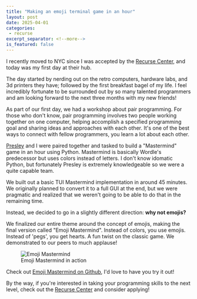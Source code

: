 ```yaml
---
title: "Making an emoji terminal game in an hour"
layout: post
date: 2025-04-01
categories:
 - recurse
excerpt_separator: <!--more-->
is_featured: false
---
```


I recently moved to NYC since I was accepted by the [Recurse Center](https://recurse.com/), and today was my first day at their hub.

The day started by nerding out on the retro computers, hardware labs, and 3d printers they have; followed by the first breakfast bagel of my life. I feel incredibly fortunate to be surrounded out by so many talented programmers and am looking forward to the next three months with my new friends! 

<!--more-->

As part of our first day, we had a workshop about pair programming. For those who don't know, pair programming involves two people working together on one computer, helping accomplish a specified programming goal and sharing ideas and approaches with each other. It's one of the best ways to connect with fellow programmers, you learn a lot about each other.

[Presley](https://github.com/durumu) and I were paired together and tasked to build a "Mastermind" game in an hour using Python. Mastermind is basically Wordle's predecessor but uses colors instead of letters. I don't know idomatic Python, but fortunately Presley is extremely knowledgeable so we were a quite capable team.

We built out a basic TUI Mastermind implementation in around 45 minutes. We originally planned to convert it to a full GUI at the end, but we were pragmatic and realized that we weren't going to be able to do that in the remaining time.

Instead, we decided to go in a slightly different direction: **why not emojis?**

We finalized our entire theme around the concept of emojis, making the final version called "Emoji Mastermind". Instead of colors, you use emojis. Instead of 'pegs', you get hearts. A fun twist on the classic game. We demonstrated to our peers to much applause!

<figure>
  <img src="{{ '/assets/emoji-mastermind.png' | relative_url }}" alt="Emoji Mastermind" />
  <figcaption>Emoji Mastermind in action</figcaption>
</figure>

Check out [Emoji Mastermind on Github](https://github.com/namanyayg/emoji-mastermind), I'd love to have you try it out!

<!-- newsletter_widget -->

By the way, if you're interested in taking your programming skills to the next level, check out the [Recurse Center](https://recurse.com/) and consider applying!